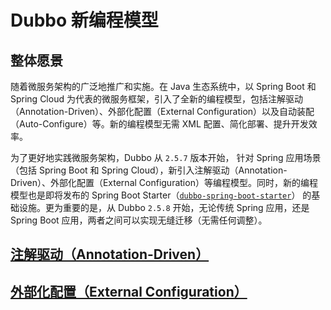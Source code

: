 # Dubbo 新编程模型



## 整体愿景



随着微服务架构的广泛地推广和实施。在 Java 生态系统中，以 Spring Boot 和 Spring Cloud 为代表的微服务框架，引入了全新的编程模型，包括注解驱动（Annotation-Driven）、外部化配置（External Configuration）以及自动装配（Auto-Configure）等。新的编程模型无需 XML 配置、简化部署、提升开发效率。



为了更好地实践微服务架构，Dubbo 从 `2.5.7` 版本开始， 针对 Spring 应用场景（包括 Spring Boot 和 Spring Cloud），新引入注解驱动（Annotation-Driven）、外部化配置（External Configuration）等编程模型。同时，新的编程模型也是即将发布的 Spring Boot Starter（[`dubbo-spring-boot-starter`](https://github.com/dubbo/dubbo-spring-boot-project)） 的基础设施。更为重要的是，从 Dubbo `2.5.8` 开始，无论传统 Spring 应用，还是 Spring Boot 应用，两者之间可以实现无缝迁移（无需任何调整）。





## [注解驱动（Annotation-Driven）](Dubbo-Annotation-Driven.md)





## [外部化配置（External Configuration）](Dubbo-Externalized-Configuration.md)




